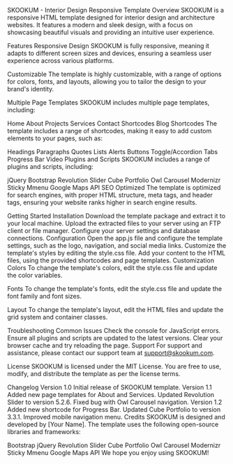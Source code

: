 SKOOKUM - Interior Design Responsive Template
Overview
SKOOKUM is a responsive HTML template designed for interior design and architecture websites. It features a modern and sleek design, with a focus on showcasing beautiful visuals and providing an intuitive user experience.

Features
Responsive Design
SKOOKUM is fully responsive, meaning it adapts to different screen sizes and devices, ensuring a seamless user experience across various platforms.

Customizable
The template is highly customizable, with a range of options for colors, fonts, and layouts, allowing you to tailor the design to your brand's identity.

Multiple Page Templates
SKOOKUM includes multiple page templates, including:

Home
About
Projects
Services
Contact
Shortcodes
Blog
Shortcodes
The template includes a range of shortcodes, making it easy to add custom elements to your pages, such as:

Headings
Paragraphs
Quotes
Lists
Alerts
Buttons
Toggle/Accordion
Tabs
Progress Bar
Video
Plugins and Scripts
SKOOKUM includes a range of plugins and scripts, including:

jQuery
Bootstrap
Revolution Slider
Cube Portfolio
Owl Carousel
Modernizr
Sticky
Mmenu
Google Maps API
SEO Optimized
The template is optimized for search engines, with proper HTML structure, meta tags, and header tags, ensuring your website ranks higher in search engine results.

Getting Started
Installation
Download the template package and extract it to your local machine.
Upload the extracted files to your server using an FTP client or file manager.
Configure your server settings and database connections.
Configuration
Open the app.js file and configure the template settings, such as the logo, navigation, and social media links.
Customize the template's styles by editing the style.css file.
Add your content to the HTML files, using the provided shortcodes and page templates.
Customization
Colors
To change the template's colors, edit the style.css file and update the color variables.

Fonts
To change the template's fonts, edit the style.css file and update the font family and font sizes.

Layout
To change the template's layout, edit the HTML files and update the grid system and container classes.

Troubleshooting
Common Issues
Check the console for JavaScript errors.
Ensure all plugins and scripts are updated to the latest versions.
Clear your browser cache and try reloading the page.
Support
For support and assistance, please contact our support team at support@skookum.com.

License
SKOOKUM is licensed under the MIT License. You are free to use, modify, and distribute the template as per the license terms.

Changelog
Version 1.0
Initial release of SKOOKUM template.
Version 1.1
Added new page templates for About and Services.
Updated Revolution Slider to version 5.2.6.
Fixed bug with Owl Carousel navigation.
Version 1.2
Added new shortcode for Progress Bar.
Updated Cube Portfolio to version 3.3.1.
Improved mobile navigation menu.
Credits
SKOOKUM is designed and developed by [Your Name]. The template uses the following open-source libraries and frameworks:

Bootstrap
jQuery
Revolution Slider
Cube Portfolio
Owl Carousel
Modernizr
Sticky
Mmenu
Google Maps API
We hope you enjoy using SKOOKUM!
